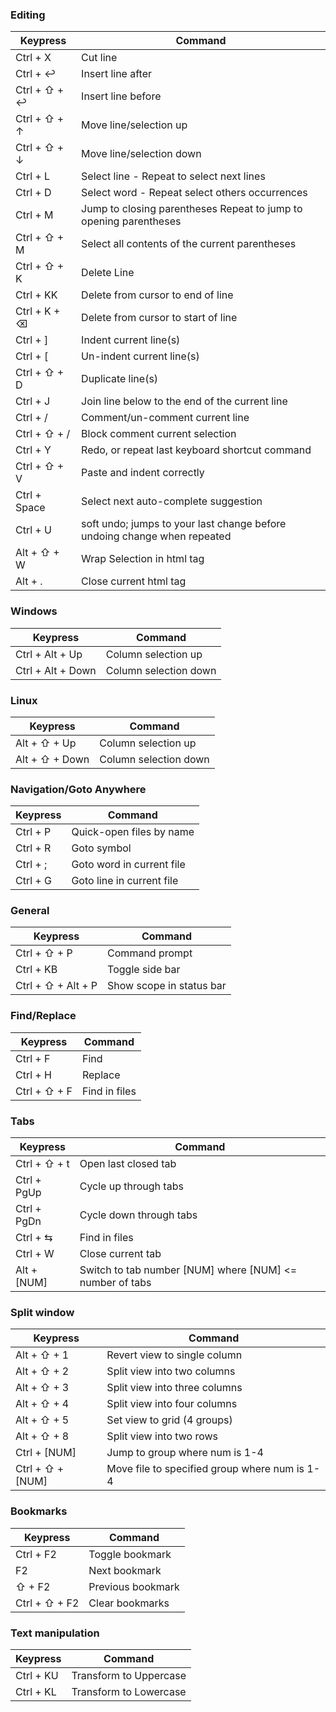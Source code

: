 ### Editing
|Keypress  |	Command|
|----------|-----------|
|Ctrl + X  |	Cut line|
|Ctrl + ↩  |	Insert line after|
|Ctrl + ⇧ + ↩	| Insert line before|
|Ctrl + ⇧ + ↑	| Move line/selection up|
|Ctrl + ⇧ + ↓	| Move line/selection down|
|Ctrl + L	| Select line - Repeat to select next lines|
|Ctrl + D	| Select word - Repeat select others occurrences|
|Ctrl + M	| Jump to closing parentheses Repeat to jump to opening parentheses|
|Ctrl + ⇧ + M	| Select all contents of the current parentheses|
|Ctrl + ⇧ + K	| Delete Line|
|Ctrl + KK	| Delete from cursor to end of line|
|Ctrl + K + ⌫	| Delete from cursor to start of line|
|Ctrl + ]	| Indent current line(s)|
|Ctrl + [	| Un-indent current line(s)|
|Ctrl + ⇧ + D	| Duplicate line(s)|
|Ctrl + J	| Join line below to the end of the current line|
|Ctrl + /	| Comment/un-comment current line|
|Ctrl + ⇧ + /	| Block comment current selection|
|Ctrl + Y	| Redo, or repeat last keyboard shortcut command|
|Ctrl + ⇧ + V	| Paste and indent correctly|
|Ctrl + Space	| Select next auto-complete suggestion|
|Ctrl + U	| soft undo; jumps to your last change before undoing change when repeated|
|Alt + ⇧ + W	| Wrap Selection in html tag|
|Alt + .	|Close current html tag|

### Windows
|Keypress  |	Command|
|----------|-----------|
|Ctrl + Alt + Up	|Column selection up|
|Ctrl + Alt + Down	|Column selection down|
### Linux
|Keypress  |	Command|
|----------|-----------|
|Alt + ⇧ + Up	|Column selection up|
|Alt + ⇧ + Down	|Column selection down|

### Navigation/Goto Anywhere
|Keypress	|Command|
|-----------|-------|
|Ctrl + P	|Quick-open files by name|
|Ctrl + R	|Goto symbol|
|Ctrl + ;	|Goto word in current file|
|Ctrl + G	|Goto line in current file|

### General
|Keypress|	Command|
|--------|---------|
|Ctrl + ⇧ + P|	Command prompt|
|Ctrl + KB	|Toggle side bar|
|Ctrl + ⇧ + Alt + P|	Show scope in status bar|

### Find/Replace
|Keypress|	Command|
|--------|---------|
|Ctrl + F|	Find|
|Ctrl + H|	Replace|
|Ctrl + ⇧ + F|Find in files|

### Tabs
|Keypress|	Command|
|--------|---------|
|Ctrl + ⇧ + t	|Open last closed tab|
|Ctrl + PgUp	|Cycle up through tabs|
|Ctrl + PgDn	|Cycle down through tabs|
|Ctrl + ⇆	|Find in files|
|Ctrl + W	|Close current tab|
|Alt + [NUM]	|Switch to tab number [NUM] where [NUM] <= number of tabs|

### Split window
|Keypress|	Command|
|--------|---------|
|Alt + ⇧ + 1	|Revert view to single column|
|Alt + ⇧ + 2	|Split view into two columns|
|Alt + ⇧ + 3	|Split view into three columns|
|Alt + ⇧ + 4	|Split view into four columns|
|Alt + ⇧ + 5	|Set view to grid (4 groups)|
|Alt + ⇧ + 8	|Split view into two rows|
|Ctrl + [NUM] |Jump to group where num is 1-4|
|Ctrl + ⇧ + [NUM]	|Move file to specified group where num is 1-4|

### Bookmarks
|Keypress|	Command|
|--------|---------|
|Ctrl + F2	|Toggle bookmark|
|F2	|Next bookmark|
|⇧ + F2	|Previous bookmark|
|Ctrl + ⇧ + F2	|Clear bookmarks|

### Text manipulation
|Keypress|	Command|
|--------|---------|
|Ctrl + KU	|Transform to Uppercase
|Ctrl + KL	|Transform to Lowercase